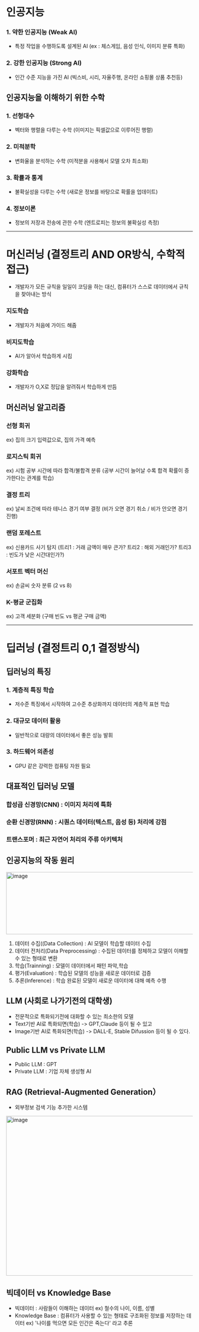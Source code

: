 # 인공지능 

### 1. 약한 인공지능 (Weak AI) 
- 특정 작업을 수행하도록 설계된 AI (ex : 체스게임, 음성 인식, 이미지 분류 특화)
### 2. 강한 인공지능 (Strong AI) 
- 인간 수준 지능을 가진 AI (빅스비, 시리, 자율주행, 온라인 쇼핑몰 상품 추천등)

## 인공지능을 이해하기 위한 수학
### 1. 선형대수
- 벡터와 행렬을 다루는 수학 (이미지는 픽셀값으로 이루어진 행렬)

### 2. 미적분학
- 변화율을 분석하는 수학 (미적분을 사용해서 모델 오차 최소화)

### 3. 확률과 통계 
- 불확실성을 다루는 수학 (새로운 정보를 바탕으로 확률을 업데이트)

### 4. 정보이론
- 정보의 저장과 전송에 관한 수학 (엔트로피는 정보의 불확실성 측정)

---

# 머신러닝 (결정트리 AND OR방식, 수학적 접근)
- 개발자가 모든 규칙을 일일이 코딩을 하는 대신, 컴퓨터가 스스로 데이터에서 규칙을 찾아내는 방식


### 지도학습
- 개발자가 처음에 가이드 해줌

### 비지도학습 
- AI가 알아서 학습하게 시킴

### 강화학습
- 개발자가 O,X로 정답을 알려줘서 학습하게 만듬

## 머신러닝 알고리즘
### 선형 회귀
ex) 집의 크기 입력값으로, 집의 가격 예측 

### 로지스틱 회귀
ex) 시험 공부 시간에 따라 합격/불합격 분류 (공부 시간이 늘어날 수록 합격 확률이 증가한다는 관계를 학습)

### 결정 트리
ex) 날씨 조건에 따라 테니스 경기 여부 결정 (비가 오면 경기 취소 / 비가 안오면 경기 진행)

### 랜덤 포레스트 
ex) 신용카드 사기 탐지 (트리1 : 거래 금액이 매우 큰가? 트리2 : 해외 거래인가? 트리3 : 빈도가 낮은 시간대인가?)

### 서포트 벡터 머신 
ex) 손글씨 숫자 분류 (2 vs 8)

### K-평균 군집화 
ex) 고객 세분화 (구매 빈도 vs 평균 구매 금액)

---

# 딥러닝 (결정트리 0,1 결정방식)
## 딥러닝의 특징
### 1. 계층적 특징 학습 
- 저수준 특징에서 시작하여 고수준 추상화까지 데이터의 계층적 표현 학습

### 2. 대규모 데이터 활용 
- 일반적으로 대량의 데이터에서 좋은 성능 발휘

### 3. 하드웨어 의존성
- GPU 같은 강력한 컴퓨팅 자원 필요

## 대표적인 딥러닝 모델 
### 합성곱 신경망(CNN) : 이미지 처리에 특화
### 순환 신경망(RNN) : 시퀀스 데이터(텍스트, 음성 등) 처리에 강점
### 트랜스포머 : 최근 자연어 처리의 주류 아키텍처

## 인공지능의 작동 원리 

<img width="626" height="168" alt="image" src="https://github.com/user-attachments/assets/8da5c278-1f76-47df-b16f-b5adaa508bec" />

1. 데이터 수집((Data Collection) : AI 모델이 학습할 데이터 수집
2. 데이터 전처리(Data Preprocessing) : 수집된 데이터를 정체하고 모델이 이해할 수 있는 형태로 변환
3. 학습(Trainning) : 모델이 데이터에서 패턴 파악,학습
4. 평가(Evaluation) : 학습된 모델의 성능을 새로운 데이터로 검증
5. 추론(Inference) : 학습 완료된 모델이 새로운 데이터에 대해 예측 수행 
## LLM (사회로 나가기전의 대학생)
- 전문적으로 특화되기전에 대화할 수 있는 최소한의 모델
-  Text기반 AI로 특화되면(학습) -> GPT,Claude 등이 될 수 있고
-  Image기반 AI로 특화되면(학습) -> DALL-E, Stable Difussion 등이 될 수 있다.

## Public LLM vs Private LLM
- Public LLM : GPT
- Private LLM : 기업 자체 생성형 AI

## RAG (Retrieval-Augmented Generation） 
- 외부정보 검색 기능 추가한 시스템


<img width="755" height="431" alt="image" src="https://github.com/user-attachments/assets/2093cd35-ce1f-4468-9f88-ef544b0e3b1f" />

## 빅데이터 vs Knowledge Base 
- 빅데이터 : 사람들이 이해하는 데이터
ex) 철수의 나이, 이름, 성별 
- Knowledge Base : 컴퓨터가 사용할 수 있는 형태로 구조화된 정보를 저장하는 데이터
ex) '나이를 먹으면  모든 인간은 죽는다' 라고 추론 
  

